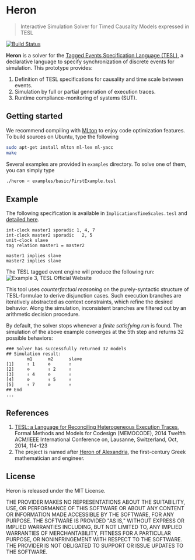 Heron
===================

> Interactive Simulation Solver for Timed Causality Models expressed in TESL

[![Build Status](https://travis-ci.org/EmptyStackExn/heron.svg?branch=master)](https://travis-ci.org/EmptyStackExn/heron)

**Heron** is a solver for the [Tagged Events Specification Language (TESL)](http://wwwdi.supelec.fr/software/TESL/), a declarative language to specify synchronization of discrete events for simulation. This prototype provides:

 1. Definition of TESL specifications for causality and time scale between events.
 2. Simulation by full or partial generation of execution traces.
 3. Runtime compliance-monitoring of systems (SUT).


Getting started
-------------------
We recommend compiling with [MLton](http://mlton.org/) to enjoy code optimization features. To build sources on Ubuntu, type the following
```bash
sudo apt-get install mlton ml-lex ml-yacc
make
```

Several examples are provided in `examples` directory. To solve one of them, you can simply type
```bash
./heron < examples/basic/FirstExample.tesl
```

Example
-------------------
The following specification is available in `ImplicationsTimeScales.tesl` and [detailed here](http://wwwdi.supelec.fr/software/TESL/#Implications).

```
int-clock master1 sporadic 1, 4, 7
int-clock master2 sporadic   2, 5
unit-clock slave
tag relation master1 = master2

master1 implies slave
master2 implies slave
```

The TESL tagged event engine will produce the following run:
![Example 3, TESL Official Website](http://wwwdi.supelec.fr/software/downloads/TESL/example3.svg)

This tool uses *counterfactual reasoning* on the purely-syntactic structure of TESL-formulae to derive disjunction cases. Such execution branches are iteratively abstracted as context constraints, which refine the desired behavior. Along the simulation, inconsistent branches are filtered out by an arithmetic decision procedure.

By default, the solver stops whenever a *finite satisfying run* is found. The simulation of the above example converges at the 5th step and returns 32 possible behaviors:
```
### Solver has successfully returned 32 models
## Simulation result:
		m1		m2		slave		
[1]		⇑ 1		⊘		⇑
[2]		⊘		⇑ 2		⇑
[3]		⇑ 4		⊘		⇑
[4]		⊘		⇑ 5		⇑
[5]		⇑ 7		⊘		⇑
## End
...
```

References
-------------------

 1. [TESL: a Language for Reconciling Heterogeneous Execution Traces](https://ieeexplore.ieee.org/document/6961849), Formal Methods and Models for Codesign (MEMOCODE), 2014 Twelfth ACM/IEEE International Conference on, Lausanne, Switzerland, Oct, 2014, 114-123
 2. The project is named after [Heron of Alexandria](http://www-history.mcs.st-andrews.ac.uk/Biographies/Heron.html), the first-century Greek mathematician and engineer.

License
-------------------

Heron is released under the MIT License.

THE PROVIDER MAKES NO REPRESENTATIONS ABOUT THE SUITABILITY, USE, OR PERFORMANCE OF THIS SOFTWARE OR ABOUT ANY CONTENT OR INFORMATION MADE ACCESSIBLE BY THE SOFTWARE, FOR ANY PURPOSE. THE SOFTWARE IS PROVIDED "AS IS," WITHOUT EXPRESS OR IMPLIED WARRANTIES INCLUDING, BUT NOT LIMITED TO, ANY IMPLIED WARRANTIES OF MERCHANTABILITY, FITNESS FOR A PARTICULAR PURPOSE, OR NONINFRINGEMENT WITH RESPECT TO THE SOFTWARE. THE PROVIDER IS NOT OBLIGATED TO SUPPORT OR ISSUE UPDATES TO THE SOFTWARE.
